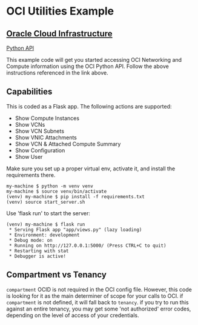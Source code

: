 # OCI Utilities Example 

## [Oracle Cloud Infrastructure](https://www.oracle.com/cloud/)

[Python API](https://oracle-cloud-infrastructure-python-sdk.readthedocs.io/en/latest/)

This example code will get you started accessing OCI Networking and Compute 
information using the OCI Python API. Follow the above instructions 
referenced in the link above.  


## Capabilities

This is coded as a Flask app.  The following actions are supported:

* Show Compute Instances
* Show VCNs
* Show VCN Subnets
* Show VNIC Attachments
* Show VCN & Attached Compute Summary
* Show Configuration
* Show User


Make sure you set up a proper virtual env, activate it, and install the requirements there.

    my-machine $ python -m venv venv
    my-machine $ source venv/bin/activate
    (venv) my-machine $ pip install -f requirements.txt
    (venv) source start_server.sh

Use 'flask run' to start the server:

    (venv) my-machine $ flask run
     * Serving Flask app "app/views.py" (lazy loading)
     * Environment: development
     * Debug mode: on
     * Running on http://127.0.0.1:5000/ (Press CTRL+C to quit)
     * Restarting with stat
     * Debugger is active!

## Compartment vs Tenancy

<code>compartment</code> OCID is not required in the OCI config file.  However, this code
is looking for it as the main determiner of scope for your calls to OCI.  if
<code>compartment</code> is not defined, it will fall back to <code>tenancy</code>.
if you try to run this against an entire tenancy, you may get some 'not authorized' error codes, depending on
the level of access of your credentials.

